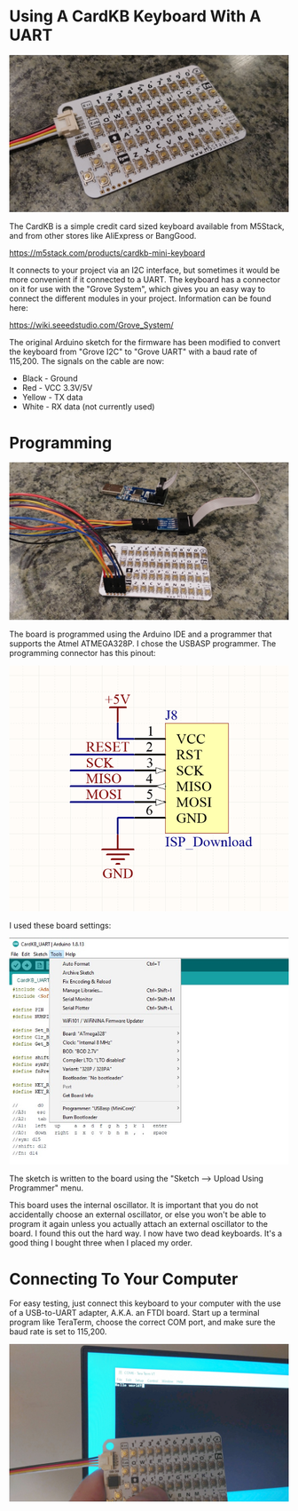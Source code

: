 # Using A CardKB Keyboard With A UART

![CardKB Keyboard](images/CardKBKeyboard.jpg)

The CardKB is a simple credit card sized keyboard available from M5Stack, and from other stores like AliExpress or BangGood.

https://m5stack.com/products/cardkb-mini-keyboard

It connects to your project via an I2C interface, but sometimes it would be more convenient if it connected to a UART.
The keyboard has a connector on it for use with the "Grove System", which gives you an easy way to connect the different
modules in your project. Information can be found here:

https://wiki.seeedstudio.com/Grove_System/

The original Arduino sketch for the firmware has been modified to convert the keyboard from "Grove I2C" to "Grove UART" with a baud rate of 115,200. 
The signals on the cable are now:

* Black - Ground
* Red - VCC 3.3V/5V
* Yellow - TX data
* White - RX data (not currently used)

# Programming

![CardKB with USBASP](images/Programmer.jpg)

The board is programmed using the Arduino IDE and a programmer that supports the Atmel ATMEGA328P. I chose the USBASP programmer.
The programming connector has this pinout:

![Programming Pinout](images/ProgrammingPinout.png)

I used these board settings:

![Board Settings](images/ArduinoCardKBBoardSettings.jpg)

The sketch is written to the board using the "Sketch --> Upload Using Programmer" menu.

This board uses the internal oscillator. It is important that you do not accidentally choose an external oscillator, or else you won't
be able to program it again unless you actually attach an external oscillator to the board. I found this out the hard way.
I now have two dead keyboards. It's a good thing I bought three when I placed my order.

# Connecting To Your Computer

For easy testing, just connect this keyboard to your computer with the use of a USB-to-UART adapter, A.K.A. an FTDI board.
Start up a terminal program like TeraTerm, choose the correct COM port, and make sure the baud rate is set to 115,200.

![TeraTerm](images/TeraTerm.jpg)
